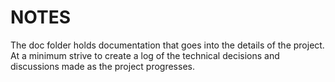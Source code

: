 NOTES
=====

The doc folder holds documentation that goes into the details of the project. At a minimum strive to create a log of the technical decisions and discussions made as the project progresses.